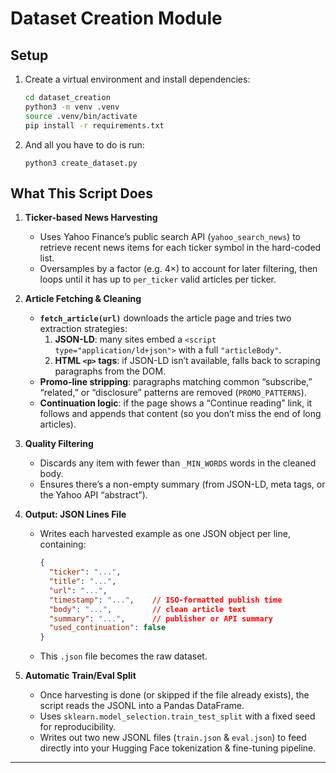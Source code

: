 # Dataset Creation Module

## Setup

1. Create a virtual environment and install dependencies:
   ```bash
   cd dataset_creation
   python3 -m venv .venv
   source .venv/bin/activate
   pip install -r requirements.txt
   ```
2. And all you have to do is run: 
   ```
   python3 create_dataset.py

## What This Script Does

1. **Ticker-based News Harvesting**  
   - Uses Yahoo Finance’s public search API (`yahoo_search_news`) to retrieve recent news items for each ticker symbol in the hard-coded list.  
   - Oversamples by a factor (e.g. 4×) to account for later filtering, then loops until it has up to `per_ticker` valid articles per ticker.

2. **Article Fetching & Cleaning**  
   - **`fetch_article(url)`** downloads the article page and tries two extraction strategies:  
     1. **JSON-LD**: many sites embed a `<script type="application/ld+json">` with a full `"articleBody"`.  
     2. **HTML `<p>` tags**: if JSON-LD isn’t available, falls back to scraping paragraphs from the DOM.  
   - **Promo-line stripping**: paragraphs matching common “subscribe,” “related,” or “disclosure” patterns are removed (`PROMO_PATTERNS`).   
   - **Continuation logic**: if the page shows a “Continue reading” link, it follows and appends that content (so you don’t miss the end of long articles).

3. **Quality Filtering**  
   - Discards any item with fewer than `_MIN_WORDS` words in the cleaned body.  
   - Ensures there’s a non-empty summary (from JSON-LD, meta tags, or the Yahoo API “abstract”).

4. **Output: JSON Lines File**  
   - Writes each harvested example as one JSON object per line, containing:  
     ```json
     {
       "ticker": "...",
       "title": "...",
       "url": "...",
       "timestamp": "...",    // ISO-formatted publish time
       "body": "...",         // clean article text
       "summary": "...",      // publisher or API summary
       "used_continuation": false
     }
     ```
   - This `.json` file becomes the raw dataset.

5. **Automatic Train/Eval Split**  
   - Once harvesting is done (or skipped if the file already exists), the script reads the JSONL into a Pandas DataFrame.  
   - Uses `sklearn.model_selection.train_test_split` with a fixed seed for reproducibility.  
   - Writes out two new JSONL files (`train.json` & `eval.json`) to feed directly into your Hugging Face tokenization & fine-tuning pipeline.

---